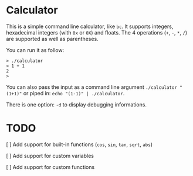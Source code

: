 # Calculator
This is a simple command line calculator, like `bc`. It supports integers, hexadecimal integers (with `0x` or `0X`) and floats.
The 4 operations (`+`, `-`, `*`, `/`) are supported as well as parentheses.

You can run it as follow:
```shell
> ./calculator
> 1 + 1
2
>
```

You can also pass the input as a command line argument `./calculator "(1+1)"` or piped in: `echo "(1-1)" | ./calculator`.

There is one option: `-d` to display debugging informations.

# TODO
[ ] Add support for built-in functions (`cos`, `sin`, `tan`, `sqrt`, `abs`)

[ ] Add support for custom variables

[ ] Add support for custom functions